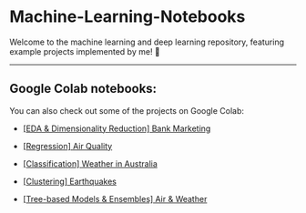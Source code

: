 # Machine-Learning-Notebooks
Welcome to the machine learning and deep learning repository, featuring example projects implemented by me! 🚀

---

## Google Colab notebooks:

You can also check out some of the projects on Google Colab:

- [[EDA & Dimensionality Reduction] Bank Marketing](https://drive.google.com/file/d/10TmpBAchH-TEIrfDNBgStycRXbxPYB7i/view?usp=sharing)

- [[Regression] Air Quality](https://drive.google.com/file/d/1emplNL1lCBhyXnPvhRAz6zTRbkXUUJQG/view?usp=sharing)

- [[Classification] Weather in Australia](https://drive.google.com/file/d/1YrraVc-MfVW5wA1_nMfmW1mDLaWyhaak/view?usp=sharing)

- [[Clustering] Earthquakes](https://drive.google.com/file/d/1_p-iRkuGP9gbaTbMkcgpxos8OzGKgjQk/view?usp=sharing)

- [[Tree-based Models & Ensembles] Air & Weather](https://drive.google.com/file/d/1nReZ6noOsXfn3fDzM0Hm_y-UNea5iCgi/view?usp=sharing)
